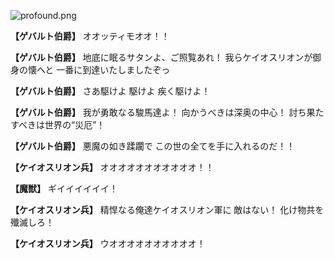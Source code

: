 
![profound.png](../images/backgrounds/profound.png)

**【ゲバルト伯爵】**
オオッティモオオ！！

**【ゲバルト伯爵】**
地底に眠るサタンよ、ご照覧あれ！
我らケイオスリオンが御身の懐へと
一番に到達いたしましたぞっ

**【ゲバルト伯爵】**
さあ駆けよ
駆けよ
疾く駆けよ！

**【ゲバルト伯爵】**
我が勇敢なる駿馬達よ！
向かうべきは深奥の中心！
討ち果たすべきは世界の“災厄”！

**【ゲバルト伯爵】**
悪魔の如き蹂躙で
この世の全てを手に入れるのだ！！

**【ケイオスリオン兵】**
オオオオオオオオオオオ！！

**【魔獣】**
ギイイイイイイ！

**【ケイオスリオン兵】**
精悍なる俺達ケイオスリオン軍に
敵はない！
化け物共を殲滅しろ！

**【ケイオスリオン兵】**
ウオオオオオオオオオオ！